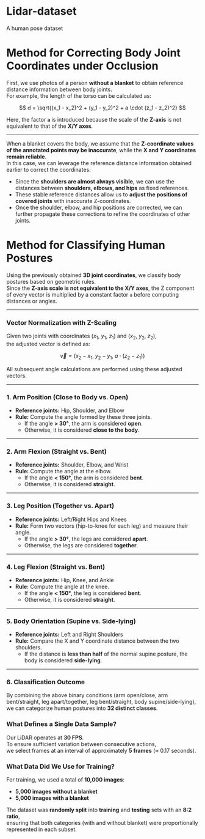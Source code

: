 # Lidar-dataset
A human pose dataset

# Method for Correcting Body Joint Coordinates under Occlusion

First, we use photos of a person **without a blanket** to obtain reference distance information between body joints.  
For example, the length of the torso can be calculated as:

$$
d = \sqrt{(x_1 - x_2)^2 + (y_1 - y_2)^2 + a \cdot (z_1 - z_2)^2}
$$

Here, the factor **`a`** is introduced because the scale of the **Z-axis** is not equivalent to that of the **X/Y axes**.

---

When a blanket covers the body, we assume that the **Z-coordinate values of the annotated points may be inaccurate**, while the **X and Y coordinates remain reliable**.  
In this case, we can leverage the reference distance information obtained earlier to correct the coordinates:

- Since the **shoulders are almost always visible**, we can use the distances between **shoulders, elbows, and hips** as fixed references.  
- These stable reference distances allow us to **adjust the positions of covered joints** with inaccurate Z-coordinates.  
- Once the shoulder, elbow, and hip positions are corrected, we can further propagate these corrections to refine the coordinates of other joints.  
# Method for Classifying Human Postures

Using the previously obtained **3D joint coordinates**, we classify body postures based on geometric rules.  
Since the **Z-axis scale is not equivalent to the X/Y axes**, the Z component of every vector is multiplied by a constant factor `a` before computing distances or angles.  

---

### Vector Normalization with Z-Scaling
Given two joints with coordinates $\left(x_1,\ y_1,\ z_1\right)$ and $\left(x_2,\ y_2,\ z_2\right)$,  
the adjusted vector is defined as:

$$
\vec{v} = \big(x_2 - x_1,\; y_2 - y_1,\; a \cdot (z_2 - z_1)\big)
$$

All subsequent angle calculations are performed using these adjusted vectors.

---

### 1. Arm Position (Close to Body vs. Open)
- **Reference joints:** Hip, Shoulder, and Elbow  
- **Rule:** Compute the angle formed by these three joints.  
  - If the angle **> 30°**, the arm is considered **open**.  
  - Otherwise, it is considered **close to the body**.

---

### 2. Arm Flexion (Straight vs. Bent)
- **Reference joints:** Shoulder, Elbow, and Wrist  
- **Rule:** Compute the angle at the elbow.  
  - If the angle **< 150°**, the arm is considered **bent**.  
  - Otherwise, it is considered **straight**.

---

### 3. Leg Position (Together vs. Apart)
- **Reference joints:** Left/Right Hips and Knees  
- **Rule:** Form two vectors (hip-to-knee for each leg) and measure their angle.  
  - If the angle **> 30°**, the legs are considered **apart**.  
  - Otherwise, the legs are considered **together**.

---

### 4. Leg Flexion (Straight vs. Bent)
- **Reference joints:** Hip, Knee, and Ankle  
- **Rule:** Compute the angle at the knee.  
  - If the angle **< 150°**, the leg is considered **bent**.  
  - Otherwise, it is considered **straight**.

---

### 5. Body Orientation (Supine vs. Side-lying)
- **Reference joints:** Left and Right Shoulders  
- **Rule:** Compare the X and Y coordinate distance between the two shoulders.  
  - If the distance is **less than half** of the normal supine posture, the body is considered **side-lying**.  

---

### 6. Classification Outcome
By combining the above binary conditions (arm open/close, arm bent/straight, leg apart/together, leg bent/straight, body supine/side-lying),  
we can categorize human postures into **32 distinct classes**.

### What Defines a Single Data Sample?

Our LiDAR operates at **30 FPS**.  
To ensure sufficient variation between consecutive actions,  
we select frames at an interval of approximately **5 frames** (≈ 0.17 seconds).

### What Data Did We Use for Training?

For training, we used a total of **10,000 images**:  
- **5,000 images without a blanket**  
- **5,000 images with a blanket**

The dataset was **randomly split** into **training** and **testing** sets with an **8:2 ratio**,  
ensuring that both categories (with and without blanket) were proportionally represented in each subset.

